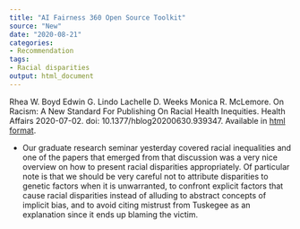 ```yaml
---
title: "AI Fairness 360 Open Source Toolkit"
source: "New"
date: "2020-08-21"
categories:
- Recommendation
tags:
- Racial disparities
output: html_document
---
```


Rhea W. Boyd Edwin G. Lindo Lachelle D. Weeks Monica R. McLemore. On Racism: A New Standard For Publishing On Racial Health Inequities. Health Affairs 2020-07-02. doi: 10.1377/hblog20200630.939347. Available in [html format](https://www.healthaffairs.org/do/10.1377/hblog20200630.939347/full/).

<!---More--->

+ Our graduate research seminar yesterday covered racial inequalities and one of the papers that emerged from that discussion was a very nice overview on how to present racial disparities appropriately. Of particular note is that we should be very careful not to attribute disparities to genetic factors when it is unwarranted, to confront explicit factors that cause racial disparities instead of alluding to abstract concepts of implicit bias, and to avoid citing mistrust from Tuskegee as an explanation since it ends up blaming the victim. 
